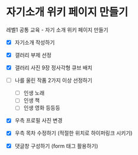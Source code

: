 # 자기소개 위키 페이지 만들기

레벨1 공통 교육 - 자기 소개 위키 페이지 만들기

- [x] 자기소개 작성하기
- [x] 갤러리 부제 선정
- [x] 갤러리 사진 9장 정사각형 큐브 배치
- [ ] 나를 울린 작품 2가지 이상 선정하기
    - [ ] 인생 노래
    - [ ] 인생 책
    - [ ] 인생 영화 등등등
- [x] 우측 프로필 사진 변경
- [x] 우측 목차 수정하기 (적절한 위치로 하이퍼링크 시키기)
- [x] 댓글창 구성하기 (form 태그 활용하기)

